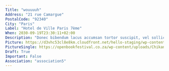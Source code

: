 ```yaml
---
Title: "wouuuuh"
Address: "21 rue Camargue"
PostalCode: "92340"
City: "Paris"
Label: "Hotel de Ville Paris 7ème"
When: 2030-09-19T23:30:11+02:00
Description: "Donec bibendum lacus accumsan tortor suscipit, vel sollicitudin velit eleifend. Etiam convallis tempus tempor."
Picture: https://d3vhc53cl8e8km.cloudfront.net/hello-staging/wp-content/uploads/2017/12/22223742/Events-1200x630.jpg
PictureSingle: https://openbookfestival.co.za/wp-content/uploads/Chikane-Breaking-a-Rainbow-300x500.jpg
Draft: True
Important: False
Association: "association5"
---
```


